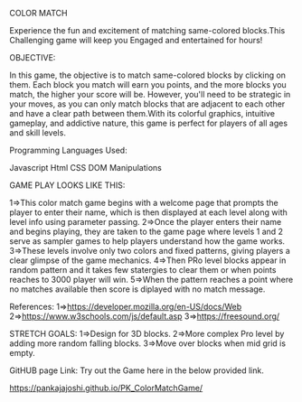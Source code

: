 COLOR MATCH

Experience the fun and excitement of matching same-colored blocks.This Challenging game will keep you Engaged and entertained for hours!

OBJECTIVE:

In this game, the objective is to match same-colored blocks by clicking on them. Each block you match will earn you points, and the more blocks you match, the higher your score will be. However, you'll need to be strategic in your moves, as you can only match blocks that are adjacent to each other and have a clear path between them.With its colorful graphics, intuitive gameplay, and addictive nature, this game is perfect for players of all ages and skill levels.

Programming Languages Used:

Javascript
Html
CSS
DOM Manipulations


GAME PLAY LOOKS LIKE THIS:

1=>This color match game begins with a welcome page that prompts the player to enter their name, which is then displayed at each level along with level info using parameter passing.
2=>Once the player enters their name and begins playing, they are taken to the game page where levels 1 and 2 serve as sampler games to help players understand how the game works.
3=>These levels involve only two colors and fixed patterns, giving players a clear glimpse of the game mechanics. 
4=>Then PRo level blocks appear in random pattern and it takes few statergies to clear them or when points reaches to 3000 player will win.
5=>When the pattern reaches a point where no matches available then score is diplayed with no match message.


References:
1=>https://developer.mozilla.org/en-US/docs/Web
2=>https://www.w3schools.com/js/default.asp
3=>https://freesound.org/

STRETCH GOALS:
1=>Design for 3D blocks.
2=>More complex Pro level by adding more random falling blocks.
3=>Move over blocks when mid grid is empty.

GitHUB page Link:
Try out the Game here in the below provided link.

https://pankajajoshi.github.io/PK_ColorMatchGame/





